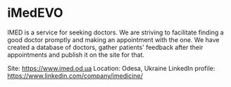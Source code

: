 # iMedEVO

IMED is a service for seeking doctors.
We are striving to facilitate finding a good doctor promptly and making an appointment with the one.
We have created a database of doctors, gather patients' feedback after their appointments and publish it on the site for that.

Site: https://www.imed.od.ua
Location:  Odesa, Ukraine
LinkedIn profile: https://www.linkedin.com/company/imedicine/
